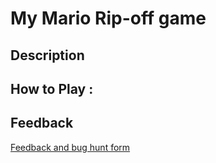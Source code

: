# My Mario Rip-off game

## Description

## How to Play :

## Feedback
[Feedback and bug hunt form](https://docs.google.com/forms/d/e/1FAIpQLSepDhujyPl0QfPAcUD5E9YMy-w6kSFW86aSqBwf8W9BSrcXiw/viewform?usp=sf_link)
